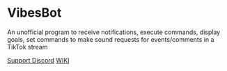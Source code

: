 # VibesBot
An unofficial program to receive notifications, execute commands, display goals, set commands to make sound requests for events/comments in a TikTok stream


[Support Discord](https://discord.gg/VQPZxwcGSk)
[WIKI](https://ggtec.netlify.app/)
